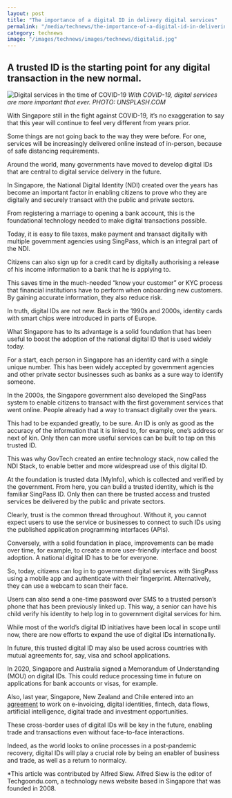 ```yaml
---
layout: post
title: "The importance of a digital ID in delivery digital services"
permalink: "/media/technews/the-importance-of-a-digital-id-in-delivering-digital-services"
category: technews
image: "/images/technews/images/technews/digitalid.jpg"
---
```


A trusted ID is the starting point for any digital transaction in the new normal.
---

![Digital services in the time of COVID-19](/images/technews/images/technews/digitalid.jpg)
*With COVID-19, digital services are more important that ever. PHOTO: UNSPLASH.COM*


With Singapore still in the fight against COVID-19, it’s no exaggeration to say that this year will continue to feel very different from years prior.

Some things are not going back to the way they were before. For one, services will be increasingly delivered online instead of in-person, because of safe distancing requirements.

Around the world, many governments have moved to develop digital IDs that are central to digital service delivery in the future.
 
In Singapore, the National Digital Identity (NDI) created over the years has become an important factor in enabling citizens to prove who they are digitally and securely transact with the public and private sectors.
 
From registering a marriage to opening a bank account, this is the foundational technology needed to make digital transactions possible. 

Today, it is easy to file taxes, make payment and transact digitally with multiple government agencies using SingPass, which is an integral part of the NDI.
 
Citizens can also sign up for a credit card by digitally authorising a release of his income information to a bank that he is applying to.
 
This saves time in the much-needed “know your customer” or KYC process that financial institutions have to perform when onboarding new customers. By gaining accurate information, they also reduce risk.
 
In truth, digital IDs are not new. Back in the 1990s and 2000s, identity cards with smart chips were introduced in parts of Europe. 
 
What Singapore has to its advantage is a solid foundation that has been useful to boost the adoption of the national digital ID that is used widely today.
 
For a start, each person in Singapore has an identity card with a single unique number. This has been widely accepted by government agencies and other private sector businesses such as banks as a sure way to identify someone.
 
In the 2000s, the Singapore government also developed the SingPass system to enable citizens to transact with the first government services that went online. People already had a way to transact digitally over the years.
 
This had to be expanded greatly, to be sure. An ID is only as good as the accuracy of the information that it is linked to, for example, one’s address or next of kin. Only then can more useful services can be built to tap on this trusted ID.
 
This was why GovTech created an entire technology stack, now called the NDI Stack, to enable better and more widespread use of this digital ID.
 
At the foundation is trusted data (MyInfo), which is collected and verified by the government. From here, you can build a trusted identity, which is the familiar SingPass ID. Only then can there be trusted access and trusted services be delivered by the public and private sectors.
 
Clearly, trust is the common thread throughout. Without it, you cannot expect users to use the service or businesses to connect to such IDs using the published application programming interfaces (APIs).
 
Conversely, with a solid foundation in place, improvements can be made over time, for example, to create a more user-friendly interface and boost adoption. A national digital ID has to be for everyone.
 
So, today, citizens can log in to government digital services with SingPass using a mobile app and authenticate with their fingerprint. Alternatively, they can use a webcam to scan their face.
 
Users can also send a one-time password over SMS to a trusted person’s phone that has been previously linked up. This way, a senior can have his child verify his identity to help log in to government digital services for him.
 
While most of the world’s digital ID initiatives have been local in scope until now, there are now efforts to expand the use of digital IDs internationally.
 
In future, this trusted digital ID may also be used across countries with mutual agreements for, say, visa and school applications.
 
In 2020, Singapore and Australia signed a Memorandum of Understanding (MOU) on digital IDs. This could reduce processing time in future on applications for bank accounts or visas, for example.
 
Also, last year, Singapore, New Zealand and Chile entered into an [agreement](https://www.straitstimes.com/business/economy/singapore-new-zealand-and-chile-conclude-talks-on-digital-trade-pact) to work on e-invoicing, digital identities, fintech, data flows, artificial intelligence, digital trade and investment opportunities.
 
These cross-border uses of digital IDs will be key in the future, enabling trade and transactions even without face-to-face interactions.
 
Indeed, as the world looks to online processes in a post-pandemic recovery, digital IDs will play a crucial role by being an enabler of business and trade, as well as a return to normalcy.


*This article was contributed by Alfred Siew. Alfred Siew is the editor of Techgoondu.com, a technology news website based in Singapore that was founded in 2008.
